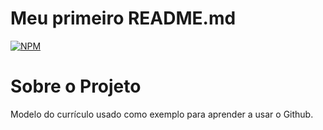 # Meu primeiro README.md
[![NPM](https://img.shields.io/npm/l/react)](https://github.com/romenikcgit/atividade01/blob/main/LICENCE)
# Sobre o Projeto
Modelo do currículo usado como exemplo para aprender a usar o Github.
